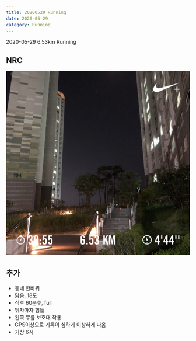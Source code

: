 ```yaml
---
title: 20200529 Running 
date: 2020-05-29
category: Running
---
```


2020-05-29  6.53km Running

## NRC

![20200529](/img/20200529.jpg)

## 추가

*   동네 한바퀴
*   맑음, 18도
*   식후 60분후, full
*   뛰자마자 힘듦
*   왼쪽 무릎 보호대 착용
*   GPS이상으로 기록이 심하게 이상하게 나옴
*   기상 6시
